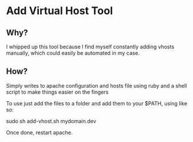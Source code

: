 # Add Virtual Host Tool

## Why?

I whipped up this tool because I find myself constantly adding vhosts manually,
which could easily be automated in my case.

## How?

Simply writes to apache configuration and hosts file using ruby and a shell script
to make things easier on the fingers

To use just add the files to a folder and add them to your $PATH, using like so:

sudo sh add-vhost.sh mydomain.dev

Once done, restart apache.